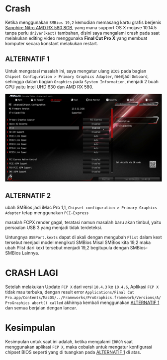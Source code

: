 # Crash

Ketika menggunakan `SMBios 19,2` kemudian memasang kartu grafis berjenis [Sapphire Nitro AMD RX 580 8GB](https://www.sapphiretech.com/en/consumer/nitro-rx-580-8g-g5),
yang mana support OS X mojave 10.14.5 tanpa perlu `driver(kext)` tambahan,
disini saya mengalami crash pada saat  melakukan editing video menggunaka **Final Cut Pro X** yang membuat komputer secara konstant melakukan restart.

## ALTERNATIF 1
Untuk mengatasi masalah ini, saya mengatur ulang `BIOS` pada bagian `Chipset Configuration > Primary Graphics Adapter`, menjadi `Onboard`,
sehingga dalam bagian `Graphics` pada `System Information`, menjadi 2 buah GPU yaitu Intel UHD 630 dan AMD RX 580.

![Primary Graphics Adapter](https://github.com/javanesse/Asrock-Phantom-Gaming-4s-Hackintosh/raw/master/Images/Asrock%20Phantom%20Gaming%204s/Bios%20Settings/3.jpg)

## ALTERNATIF 2
ubah SMBios jadi iMac Pro 1,1, `Chipset configuration > Primary Graphics Adapter` tetap menggunakan `PCI-Express`

masalah FCPX render gagal, teratasi
namun masalah baru akan timbul, yaitu persoalan USB 3 yang menjadi tidak terdeteksi.

Untungnya `USBPort.kexts` dapat di akali dengan mengubah `Plist` dalam kext tersebut menjadi model mengikuti SMBios
Misal SMBios kita 19,2 maka ubah Plist dari kext tersebut menjadi 19,2 begitupula dengan SMBios-SMBios Lainnya.


# CRASH LAGI
Setelah melakukan Update `FCP X` dari versi `10.4.3` ke `10.4.6`, Aplikasi `FCP X` tidak mau terbuka, dengan result error
`
Applications/Final Cut Pro.app/Contents/MacOS/../Frameworks/ProGraphics.framework/Versions/A/ProGraphics abort() called
`
akhirnya kembali menggunakan [ALTERNATIF 1](a) dan semua berjalan dengan lancar.

# Kesimpulan
Kesimpulan untuk saat ini adalah, ketika mengalami `ERROR` saat menggunakan aplikasi `FCP X`, maka cobalah untuk mengatur konfigurasi chipset BIOS seperti yang di tuangkan pada [ALTERNATIF 1](.) di atas.
